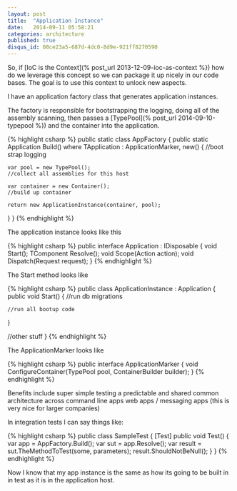 ```yaml
---
layout: post
title:  "Application Instance"
date:   2014-09-11 05:58:21
categories: architecture
published: true
disqus_id: 08ce23a5-687d-4dc0-8d9e-921ff8270590
---
```


So, if [IoC is the Context](% post_url 2013-12-09-ioc-as-context %}) how do we
leverage this concept so we can package it up nicely in our code bases. The goal
is to use this context to unlock new aspects.

I have an application factory class that generates application instances.

The factory is responsible for bootstrapping the logging, doing all of the
assembly scanning, then passes a [TypePool](% post_url 2014-09-10-typepool %}) and the container into the application.

{% highlight csharp %}
public static class AppFactory
{
  public static Application Build<TApplication>()
      where TApplication : ApplicationMarker, new()
  {
    //boot strap logging

    var pool = new TypePool();
    //collect all assemblies for this host

    var container = new Container();
    //build up container

    return new ApplicationInstance(container, pool);
  }
}
{% endhighlight %}

The application instance looks like this

{% highlight csharp %}
public interface Application : IDisposable
{
  void Start();
  TComponent Resolve<TComponent>();
  void Scope(Action<ILifetimeScope> action);
  void Dispatch(Request request);
}
{% endhighlight %}

The Start method looks like

{% highlight csharp %}
public class ApplicationInstance : Application
{
  public void Start()
  {
    //run db migrations

    //run all bootup code
  }

  //other stuff
}
{% endhighlight %}

The ApplicationMarker looks like


{% highlight csharp %}
public interface ApplicationMarker
{
  void ConfigureContainer(TypePool pool, ContainerBuilder builder);
}
{% endhighlight %}

Benefits include super simple testing
a predictable and shared common architecture across command line apps
web apps / messaging apps (this is very nice for larger companies)

In integration tests I can say things like:

{% highlight csharp %}
public class SampleTest
{
  [Test]
  public void Test()
  {
    var app = AppFactory.Build<MyApplication>();
    var sut = app.Resolve<TheSystemToTest>();
    var result = sut.TheMethodToTest(some, parameters);
    result.ShouldNotBeNull();
  }
}
{% endhighlight %}

Now I know that my app instance is the same as how its going to be built in
in test as it is in the application host.
